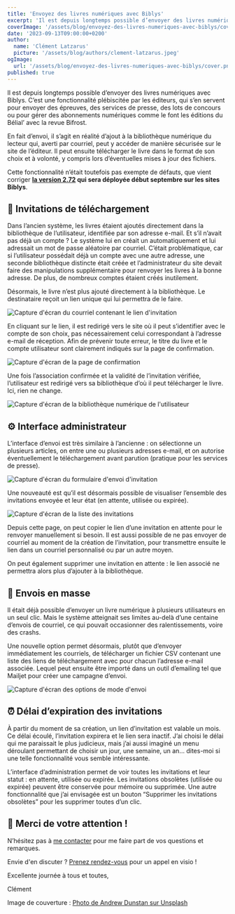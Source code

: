 ```yaml
---
title: 'Envoyez des livres numériques avec Biblys'
excerpt: 'Il est depuis longtemps possible d’envoyer des livres numériques avec Biblys. Cette fonctionnalité n’était toutefois pas exempte de défauts, que vient corriger la version 2.72 déployée début septembre sur les sites Biblys.'
coverImage: '/assets/blog/envoyez-des-livres-numeriques-avec-biblys/cover.jpg'
date: '2023-09-13T09:00:00+0200'
author:
  name: 'Clément Latzarus'
  picture: '/assets/blog/authors/clement-latzarus.jpeg'
ogImage:
  url: '/assets/blog/envoyez-des-livres-numeriques-avec-biblys/cover.png'
published: true
---
```


Il est depuis longtemps possible d’envoyer des livres numériques avec Biblys. C’est une fonctionnalité plébiscitée par les éditeurs, qui s’en servent pour envoyer des épreuves, des services de presse, des lots de concours ou pour gérer des abonnements numériques comme le font les éditions du Bélial’ avec la revue Bifrost.

En fait d’envoi, il s’agit en réalité d’ajout à la bibliothèque numérique du lecteur qui, averti par courriel, peut y accéder de manière sécurisée sur le site de l’éditeur. Il peut ensuite télécharger le livre dans le format de son choix et à volonté, y compris lors d’éventuelles mises à jour des fichiers.

Cette fonctionnalité n’était toutefois pas exempte de défauts, que vient corriger **[la version 2.72](/posts/biblys-2.72) qui sera déployée début septembre sur les sites Biblys**.

## 💌 Invitations de téléchargement

Dans l’ancien système, les livres étaient ajoutés directement dans la bibliothèque de l’utilisateur, identifiée par son adresse e-mail. Et s’il n’avait pas déjà un compte ? Le système lui en créait un automatiquement et lui adressait un mot de passe aléatoire par courriel. C’était problématique, car si l’utilisateur possédait déjà un compte avec une autre adresse, une seconde bibliothèque distincte était créée et l’administrateur du site devait faire des manipulations supplémentaire pour renvoyer les livres à la bonne adresse. De plus, de nombreux comptes étaient créés inutilement.

Désormais, le livre n’est plus ajouté directement à la bibliothèque. Le destinataire reçoit un lien unique qui lui permettra de le faire.

![Capture d'écran du courriel contenant le lien d'invitation](/assets/blog/envoyez-des-livres-numeriques-avec-biblys/courriel-d-invitation.png)


En cliquant sur le lien, il est redirigé vers le site où il peut s’identifier avec le compte de son choix, pas nécessairement celui correspondant à l’adresse e-mail de réception. Afin de prévenir toute erreur, le titre du livre et le compte utilisateur sont clairement indiqués sur la page de confirmation.

![Capture d'écran de la page de confirmation](/assets/blog/envoyez-des-livres-numeriques-avec-biblys/page-de-confirmation.png)

Une fois l’association confirmée et la validité de l’invitation vérifiée, l’utilisateur est redirigé vers sa bibliothèque d’où il peut télécharger le livre. Ici, rien ne change.

![Capture d'écran de la bibliothèque numérique de l'utilisateur](/assets/blog/envoyez-des-livres-numeriques-avec-biblys/bibliotheque-numerique.png)

## ⚙️ Interface administrateur

L’interface d’envoi est très similaire à l’ancienne : on sélectionne un plusieurs articles, on entre une ou plusieurs adresses e-mail, et on autorise éventuellement le téléchargement avant parution (pratique pour les services de presse).

![Capture d'écran du formulaire d'envoi d'invitation](/assets/blog/envoyez-des-livres-numeriques-avec-biblys/formulaire-d-envoi-d-invitation.png)

Une nouveauté est qu’il est désormais possible de visualiser l’ensemble des invitations envoyée et leur état (en attente, utilisée ou expirée).

![Capture d'écran de la liste des invitations](/assets/blog/envoyez-des-livres-numeriques-avec-biblys/liste-d-invitations.png)

Depuis cette page, on peut copier le lien d’une invitation en attente pour le renvoyer manuellement si besoin. Il est aussi possible de ne pas envoyer de courriel au moment de la création de l’invitation, pour transmettre ensuite le lien dans un courriel personnalisé ou par un autre moyen.

On peut également supprimer une invitation en attente : le lien associé ne permettra alors plus d’ajouter à la bibliothèque.

## 🚚 Envois en masse

Il était déjà possible d’envoyer un livre numérique à plusieurs utilisateurs en un seul clic. Mais le système atteignait ses limites au-delà d’une centaine d’envois de courriel, ce qui pouvait occasionner des ralentissements, voire des crashs.

Une nouvelle option permet désormais, plutôt que d’envoyer immédiatement les courriels, de télécharger un fichier CSV contenant une liste des liens de téléchargement avec pour chacun l’adresse e-mail associée. Lequel peut ensuite être importé dans un outil d’emailing tel que Mailjet pour créer une campagne d’envoi.

![Capture d'écran des options de mode d'envoi](/assets/blog/envoyez-des-livres-numeriques-avec-biblys/options-de-mode-d-envoi.png)


## ⏰ Délai d’expiration des invitations

À partir du moment de sa création, un lien d’invitation est valable un mois. Ce délai écoulé, l’invitation expirera et le lien sera inactif. J’ai choisi le délai qui me paraissait le plus judicieux, mais j’ai aussi imaginé un menu déroulant permettant de choisir un jour, une semaine, un an… dites-moi si une telle fonctionnalité vous semble intéressante.

L’interface d’administration permet de voir toutes les invitations et leur statut : en attente, utilisée ou expirée. Les invitations obsolètes (utilisée ou expirée) peuvent être conservée pour mémoire ou supprimée. Une autre fonctionnalité que j’ai envisagée est un bouton “Supprimer les invitations obsolètes” pour les supprimer toutes d’un clic.

## 🙇 Merci de votre attention !

N’hésitez pas à [me contacter](https://www.biblys.fr/contact/) pour me faire part de vos questions et remarques.

Envie d'en discuter ? [Prenez rendez-vous](https://cal.com/clemlatz/rdv) pour un appel en visio !

Excellente journée à tous et toutes,

Clément

Image de couverture :
[Photo de Andrew Dunstan sur Unsplash](https://unsplash.com/fr/photos/qdUDnCjo7e0?utm_source=unsplash&utm_medium=referral&utm_content=creditCopyText)
